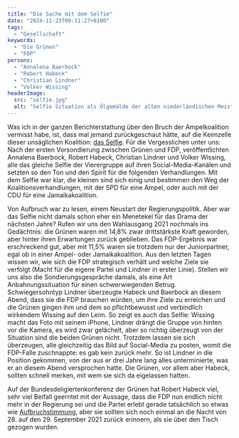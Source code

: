 ```yaml
---
title: "Die Sache mit dem Selfie"
date: "2024-11-23T09:11:27+0100"
tags:
  - "Gesellschaft"
keywords:
  - "Die Grünen"
  - "FDP"
persons:
  - "Annalena Baerbock"
  - "Robert Habeck"
  - "Christian Lindner"
  - "Volker Wissing"
headerImage:
  src: "selfie.jpg"
  alt: "Selfie Situation als Ölgemälde der alten niederländischen Meister: links im Bild steht ein bärtiger Mann mit einer Blumenvase, daneben im Vordergrund eine Frau die ein Spitzendeckchen um die Schulter gelegt hat, daneben, etwas im Hintergrund zwei weitere bärtige Männer"
---
```


Was ich in der ganzen Berichterstattung über den Bruch der Ampelkoalition vermisst habe, ist, dass mal jemand zurückgeschaut hätte, auf die Keimzelle dieser unsäglichen Koalition: [das Selfie](https://www.spiegel.de/politik/gruene-und-fdp-treffen-sich-annalena-baerbock-robert-habeck-christian-lindner-volker-wessing-posten-selfie-a-6cb819fb-3faa-4149-ab39-c20f95e125d8). Für die Vergesslichen unter uns: Nach der ersten Vorsondierung zwischen Grünen und FDP, veröffentlichten Annalena Baerbock, Robert Habeck, Christian Lindner und Volker Wissing, alle das gleiche Selfie der Vierergruppe auf ihren Social-Media-Kanälen und setzten so den Ton und den Spirit für die folgenden Verhandlungen. Mit dem Selfie war klar, die kleinen sind sich einig und bestimmen den Weg der Koalitionsverhandlungen, mit der SPD für eine Ampel, oder auch mit der CDU für eine Jamaikakoalition. 

Von Aufbruch war zu lesen, einem Neustart der Regierungspolitik. Aber war das Selfie nicht damals schon eher ein Menetekel für das Drama der nächsten Jahre? Rufen wir uns den Wahlausgang 2021 nochmals ins Gedächtnis: die Grünen waren mit 14,8% zwar drittstärkste Kraft geworden, aber hinter ihren Erwartungen zurück geblieben. Das FDP-Ergebnis war erschreckend gut, aber mit 11,5% waren sie trotzdem nur der Juniorpartner, egal ob in einer Ampel- oder Jamaikakoalition. Aus den letzten Tagen wissen wir, wie sich die FDP strategisch verhält und welche Ziele sie verfolgt (Macht für die eigene Partei und Lindner in erster Linie). Stellen wir uns also die Sondierungsgespräche damals, als eine Art Anbahnungssituation für einen schwerwiegenden Betrug. Schwiegersohntyp Lindner überzeugte Habeck und Baerbock an diesem Abend, dass sie die FDP brauchen würden, um ihre Ziele zu erreichen und die Grünen gingen ihm und dem so pflichtbewusst und verbindlich wirkendem Wissing auf den Leim. So zeigt es auch das Selfie: Wissing macht das Foto mit seinem iPhone, Lindner drängt die Gruppe von hinten vor die Kamera, es wird zwar gelächelt, aber so richtig überzeugt von der Situation sind die beiden Grünen nicht. Trotzdem lassen sie sich überzeugen, alle gleichzeitig das Bild auf Social-Media zu posten, womit die FDP-Falle zuschnappte: es gab kein zurück mehr. So ist Lindner in die Position gekommen, von der aus er drei Jahre lang alles unterminierte, was er an diesem Abend versprochen hatte. Die Grünen, vor allem aber Habeck, sollten schnell merken, mit wem sie sich da eigelassen hatten. 

Auf der Bundesdeligiertenkonferenz der Grünen hat Robert Habeck viel, sehr viel Beifall geerntet mit der Aussage, dass die FDP nun endlich nicht mehr in der Regierung sei und die Partei erlebt gerade tatsächlich so etwas wie [Aufbruchstimmung](https://www.n-tv.de/politik/Vor-allem-Gruene-profitieren-vom-Koalitionsende-article25356470.html), aber sie sollten sich noch einmal an die Nacht von 28. auf den 29. September 2021 zurück erinnern, als sie über den Tisch gezogen wurden. 